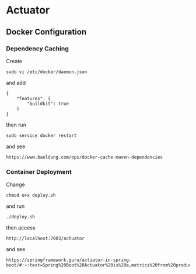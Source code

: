 # Actuator

## Docker Configuration

### Dependency Caching
Create 
```
sudo vi /etc/docker/daemon.json
```
and add 
```
{
    "features": {
        "buildkit": true
    }
}
```
then run 
```
sudo service docker restart
```
and see
```
https://www.baeldung.com/ops/docker-cache-maven-dependencies
```


### Container Deployment
Change 
```
chmod u+x deploy.sh
```
and run 
```
./deploy.sh
```
then access
```
http://localhost:7003/actuator
```
and see
```
https://springframework.guru/actuator-in-spring-boot/#:~:text=Spring%20Boot%20Actuator%20is%20a,metrics%20from%20production%2Dready%20applications
```

